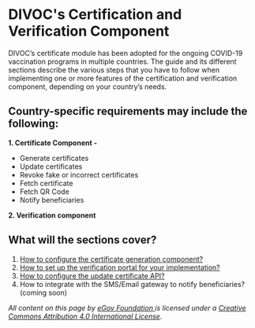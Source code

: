 # DIVOC's Certification and Verification Component

DIVOC’s certificate module has been adopted for the ongoing COVID-19 vaccination programs in multiple countries. The guide and its different sections describe the various steps that you have to follow when implementing one or more features of the certification and verification component, depending on your country’s needs.

## Country-specific requirements may include the following:

**1. Certificate Component -**

* Generate certificates&#x20;
* Update certificates&#x20;
* Revoke fake or incorrect certificates&#x20;
* Fetch certificate&#x20;
* Fetch QR Code&#x20;
* Notify beneficiaries

**2. Verification component**

## What will the sections cover?

1. [How to configure the certificate generation component?](configuring-certificates/)&#x20;
2. [How to set up the verification portal for your implementation?](setting-up-the-verification-portal-for-implementation.md)
3. [How to configure the update certificate API?](../divocs-certification-and-verification-component/how-to-configure-the-update-certificate-api.md)
4. How to integrate with the SMS/Email gateway to notify beneficiaries? (coming soon)



_All content on this page by_ [_eGov Foundation_ ](https://egov.org.in/)_is licensed under a_ [_Creative Commons Attribution 4.0 International License_](http://creativecommons.org/licenses/by/4.0/)_._
